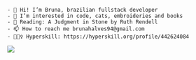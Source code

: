     - 👋 Hi! I’m Bruna, brazilian fullstack developer
    - 👀 I’m interested in code, cats, embroideries and books
    - 📖 Reading: A Judgment in Stone by Ruth Rendell
    - 📫 How to reach me brunahalves94@gmail.com
    - 🏋🏽‍♀️ Hyperskill: https://hyperskill.org/profile/442624084

<!---

<div align="center" >
    <img src="https://github-readme-stats.vercel.app/api?username=brunaAlves&&show_icons=true&count_private=true&theme=github_dark">
    <img src="https://github-readme-streak-stats.herokuapp.com/?user=brunaAlves&theme=github-dark-blue&include_all_commits=true&count_private=true&date_format=j%20M%5B%20Y%5D">
 </div>
--->

<div>
    <img src="https://github-readme-stats-git-masterrstaa-rickstaa.vercel.app/api/top-langs/?username=brunaalves&layout=compact&theme=github_dark"> 
</div>

<!---
BrunaAlves/BrunaAlves is a ✨ special ✨ repository because its `README.md` (this file) appears on your GitHub profile.
You can click the Preview link to take a look at your changes.
--->

